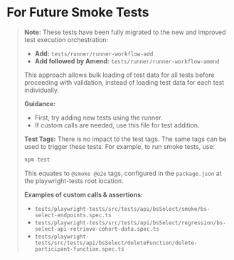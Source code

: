 # For Future Smoke Tests

> **Note:**
> These tests have been fully migrated to the new and improved test execution orchestration:
>
> - **Add:**
>   `tests/runner/runner-workflow-add`
> - **Add followed by Amend:**
>   `tests/runner/runner-workflow-amend`
>
> This approach allows bulk loading of test data for all tests before proceeding with validation, instead of loading test data for each test individually.
>
> **Guidance:**
>
> - First, try adding new tests using the runner.
> - If custom calls are needed, use this file for test addition.
>
> **Test Tags:**
> There is no impact to the test tags. The same tags can be used to trigger these tests.
> For example, to run smoke tests, use:
>
> ```sh
> npm test
> ```
>
> This equates to `@smoke @e2e` tags, configured in the `package.json` at the playwright-tests root location.
>
> **Examples of custom calls & assertions:**
>
> - `tests/playwright-tests/src/tests/api/bsSelect/smoke/bs-select-endpoints.spec.ts`
> - `tests/playwright-tests/src/tests/api/bsSelect/regression/bs-select-api-retrieve-cohort-data.spec.ts`
> - `tests/playwright-tests/src/tests/api/bsSelect/deleteFunction/delete-participant-function.spec.ts`
